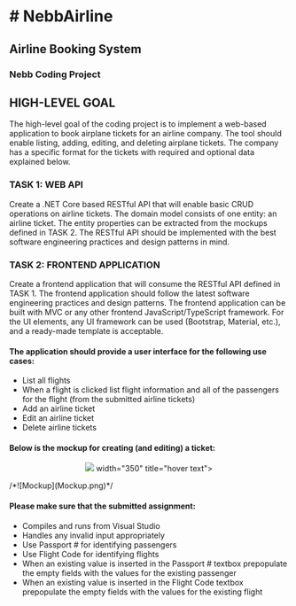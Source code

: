 <h1># NebbAirline</h1>
<h2>Airline Booking System</h2>

<h3>Nebb Coding Project</h3>

<h2>HIGH-LEVEL GOAL</h2>
The high-level goal of the coding project is to implement a web-based application to book airplane tickets
for an airline company. The tool should enable listing, adding, editing, and deleting airplane tickets. The
company has a specific format for the tickets with required and optional data explained below.

<h3>TASK 1: WEB API</h3>
<p>Create a .NET Core based RESTful API that will enable basic CRUD operations on airline tickets. The domain
model consists of one entity: an airline ticket. The entity properties can be extracted from the mockups
defined in TASK 2. The RESTful API should be implemented with the best software engineering practices
and design patterns in mind.</p>

<h3>TASK 2: FRONTEND APPLICATION</h3>
<p>Create a frontend application that will consume the RESTful API defined in TASK 1. The frontend application
should follow the latest software engineering practices and design patterns. The frontend application can
be built with MVC or any other frontend JavaScript/TypeScript framework. For the UI elements, any UI
framework can be used (Bootstrap, Material, etc.), and a ready-made template is acceptable.</p> 

<h4>The application should provide a user interface for the following use cases:</h4>
<ul>
  <li>List all flights</li>
  <li> When a flight is clicked list flight information and all of the passengers for the flight (from the submitted airline tickets)</li>
  <li>Add an airline ticket</li>
  <li>Edit an airline ticket</li>
  <li>Delete airline tickets</li>
</ul>

<h4>Below is the mockup for creating (and editing) a ticket:</h4> 
<p align="center">
  <img src=<img href = "Mockup.png"></img>
 width="350" title="hover text">
</p>
/*![Mockup](Mockup.png)*/

<h4>Please make sure that the submitted assignment:</h4>
<ul>
  <li>Compiles and runs from Visual Studio</li>
  <li>Handles any invalid input appropriately</li>
  <li>Use Passport # for identifying passengers</li>
  <li>Use Flight Code for identifying flights</li>
  <li>When an existing value is inserted in the Passport # textbox prepopulate the empty fields with
the values for the existing passenger</li>
  <li>When an existing value is inserted in the Flight Code textbox prepopulate the empty fields with
the values for the existing flight</li>
</ul>
